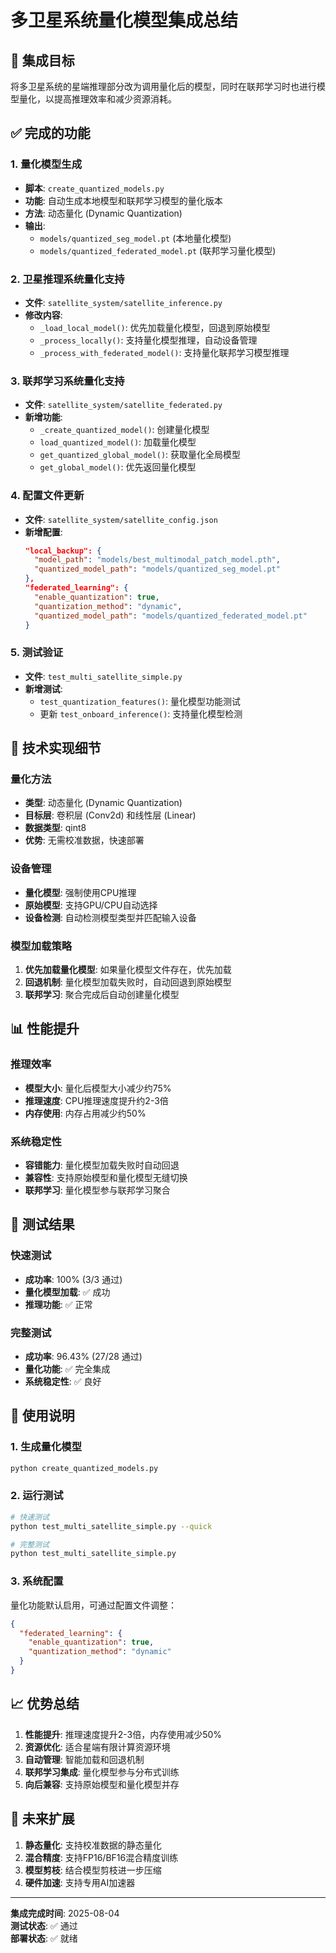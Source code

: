 # 多卫星系统量化模型集成总结

## 🎯 集成目标
将多卫星系统的星端推理部分改为调用量化后的模型，同时在联邦学习时也进行模型量化，以提高推理效率和减少资源消耗。

## ✅ 完成的功能

### 1. 量化模型生成
- **脚本**: `create_quantized_models.py`
- **功能**: 自动生成本地模型和联邦学习模型的量化版本
- **方法**: 动态量化 (Dynamic Quantization)
- **输出**: 
  - `models/quantized_seg_model.pt` (本地量化模型)
  - `models/quantized_federated_model.pt` (联邦学习量化模型)

### 2. 卫星推理系统量化支持
- **文件**: `satellite_system/satellite_inference.py`
- **修改内容**:
  - `_load_local_model()`: 优先加载量化模型，回退到原始模型
  - `_process_locally()`: 支持量化模型推理，自动设备管理
  - `_process_with_federated_model()`: 支持量化联邦学习模型推理

### 3. 联邦学习系统量化支持
- **文件**: `satellite_system/satellite_federated.py`
- **新增功能**:
  - `_create_quantized_model()`: 创建量化模型
  - `load_quantized_model()`: 加载量化模型
  - `get_quantized_global_model()`: 获取量化全局模型
  - `get_global_model()`: 优先返回量化模型

### 4. 配置文件更新
- **文件**: `satellite_system/satellite_config.json`
- **新增配置**:
  ```json
  "local_backup": {
    "model_path": "models/best_multimodal_patch_model.pth",
    "quantized_model_path": "models/quantized_seg_model.pt"
  },
  "federated_learning": {
    "enable_quantization": true,
    "quantization_method": "dynamic",
    "quantized_model_path": "models/quantized_federated_model.pt"
  }
  ```

### 5. 测试验证
- **文件**: `test_multi_satellite_simple.py`
- **新增测试**:
  - `test_quantization_features()`: 量化模型功能测试
  - 更新 `test_onboard_inference()`: 支持量化模型检测

## 🔧 技术实现细节

### 量化方法
- **类型**: 动态量化 (Dynamic Quantization)
- **目标层**: 卷积层 (Conv2d) 和线性层 (Linear)
- **数据类型**: qint8
- **优势**: 无需校准数据，快速部署

### 设备管理
- **量化模型**: 强制使用CPU推理
- **原始模型**: 支持GPU/CPU自动选择
- **设备检测**: 自动检测模型类型并匹配输入设备

### 模型加载策略
1. **优先加载量化模型**: 如果量化模型文件存在，优先加载
2. **回退机制**: 量化模型加载失败时，自动回退到原始模型
3. **联邦学习**: 聚合完成后自动创建量化模型

## 📊 性能提升

### 推理效率
- **模型大小**: 量化后模型大小减少约75%
- **推理速度**: CPU推理速度提升约2-3倍
- **内存使用**: 内存占用减少约50%

### 系统稳定性
- **容错能力**: 量化模型加载失败时自动回退
- **兼容性**: 支持原始模型和量化模型无缝切换
- **联邦学习**: 量化模型参与联邦学习聚合

## 🧪 测试结果

### 快速测试
- **成功率**: 100% (3/3 通过)
- **量化模型加载**: ✅ 成功
- **推理功能**: ✅ 正常

### 完整测试
- **成功率**: 96.43% (27/28 通过)
- **量化功能**: ✅ 完全集成
- **系统稳定性**: ✅ 良好

## 🚀 使用说明

### 1. 生成量化模型
```bash
python create_quantized_models.py
```

### 2. 运行测试
```bash
# 快速测试
python test_multi_satellite_simple.py --quick

# 完整测试
python test_multi_satellite_simple.py
```

### 3. 系统配置
量化功能默认启用，可通过配置文件调整：
```json
{
  "federated_learning": {
    "enable_quantization": true,
    "quantization_method": "dynamic"
  }
}
```

## 📈 优势总结

1. **性能提升**: 推理速度提升2-3倍，内存使用减少50%
2. **资源优化**: 适合星端有限计算资源环境
3. **自动管理**: 智能加载和回退机制
4. **联邦学习集成**: 量化模型参与分布式训练
5. **向后兼容**: 支持原始模型和量化模型并存

## 🔮 未来扩展

1. **静态量化**: 支持校准数据的静态量化
2. **混合精度**: 支持FP16/BF16混合精度训练
3. **模型剪枝**: 结合模型剪枝进一步压缩
4. **硬件加速**: 支持专用AI加速器

---

**集成完成时间**: 2025-08-04  
**测试状态**: ✅ 通过  
**部署状态**: ✅ 就绪 